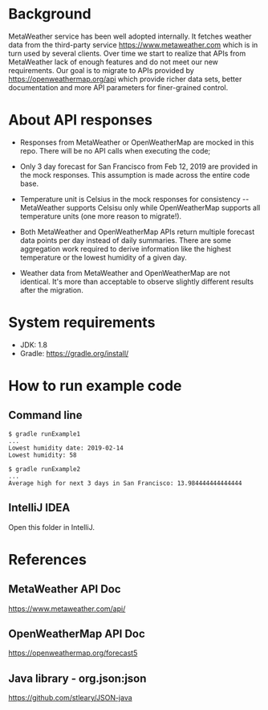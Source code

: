 # Background
MetaWeather service has been well adopted internally. It fetches weather data from the third-party service https://www.metaweather.com which is in turn used by several clients. Over time we start to realize that APIs from MetaWeather lack of enough features and do not meet our new requirements. Our goal is to migrate to APIs provided by https://openweathermap.org/api which provide richer data sets, better documentation and more API parameters for finer-grained control.

# About API responses
* Responses from MetaWeather or OpenWeatherMap are mocked in this repo. There will be no API calls when executing the code;
* Only 3 day forecast for San Francisco from Feb 12, 2019 are provided in the mock responses. This assumption is made across the entire code base. 

* Temperature unit is Celsius in the mock responses for consistency -- MetaWeather supports Celsisu only while OpenWeatherMap supports all temperature units (one more reason to migrate!).
* Both MetaWeather and OpenWeatherMap APIs return multiple forecast data points per day instead of daily summaries. There are some aggregation work required to derive information like the highest temperature or the lowest humidity of a given day.
* Weather data from MetaWeather and OpenWeatherMap are not identical. It's more than acceptable to observe slightly different results after the migration. 

# System requirements
* JDK: 1.8
* Gradle: https://gradle.org/install/

# How to run example code
## Command line
```
$ gradle runExample1
...
Lowest humidity date: 2019-02-14
Lowest humidity: 58

$ gradle runExample2
...
Average high for next 3 days in San Francisco: 13.984444444444444
```

## IntelliJ IDEA
Open this folder in IntelliJ.

# References
## MetaWeather API Doc
https://www.metaweather.com/api/

## OpenWeatherMap API Doc
https://openweathermap.org/forecast5

## Java library - org.json:json
https://github.com/stleary/JSON-java
